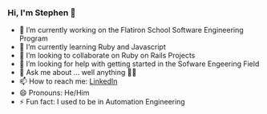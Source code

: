 ### Hi, I'm Stephen 👋

- 🔭 I’m currently working on the Flatiron School Software Engineering Program
- 🌱 I’m currently learning Ruby and Javascript
- 👯 I’m looking to collaborate on Ruby on Rails Projects
- 🤔 I’m looking for help with getting started in the Sofware Engeering Field
- 💬 Ask me about ... well anything 🤷‍♂️
- 📫 How to reach me: <a href="https://www.linkedin.com/in/stephenandersondev/" target=_blank >LinkedIn</a>
- 😄 Pronouns: He/Him
- ⚡ Fun fact: I used to be in Automation Engineering

